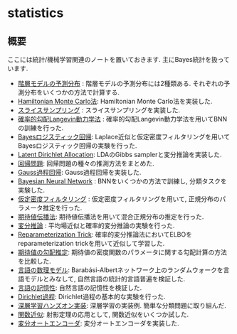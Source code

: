 # statistics

## 概要
ここには統計/機械学習関連のノートを置いておきます. 主にBayes統計を扱っています. 
* <a href="https://github.com/kitano-AppMath/statistics/blob/main/hierarchical-model.ipynb">階層モデルの予測分布</a> : 階層モデルの予測分布には2種類ある. それぞれの予測分布をいくつかの方法で計算する.
* <a href="https://github.com/kitano-AppMath/statistics/blob/main/HMC.ipynb">Hamiltonian Monte Carlo法</a>: Hamiltonian Monte Carlo法を実装した. 
* <a href="https://github.com/kitano-AppMath/statistics/blob/main/slice%20sampling.ipynb">スライスサンプリング</a> : スライスサンプリングを実装した.  
* <a href="https://github.com/kitano-AppMath/statistics/blob/main/Stochastic%20Gradient%20Langevin%20Dynamics%20Method.ipynb">確率的勾配Langevin動力学法</a> : 確率的勾配Langevin動力学法を用いてBNNの訓練を行った. 
* <a href="https://github.com/kitano-AppMath/statistics/blob/main/Bayes%20Logistic%20Regression.ipynb">Bayesロジスティック回帰</a>: Laplace近似と仮定密度フィルタリングを用いてBayesロジスティック回帰の実験を行った. 
* <a href="https://github.com/kitano-AppMath/statistics/blob/main/LDA.ipynb">Latent Dirichlet Allocation</a>: LDAのGibbs samplerと変分推論を実装した. 
* <a href="https://github.com/kitano-AppMath/statistics/blob/main/regression-problem.ipynb">回帰問題</a>: 回帰問題の種々の推測方法をまとめた. 
* <a href="https://github.com/kitano-AppMath/statistics/blob/main/Gaussian%20Process.ipynb">Gauss過程回帰</a>: Gauss過程回帰を実装した. 
* <a href="https://github.com/kitano-AppMath/statistics/blob/main/BNN.ipynb">Bayesian Neural Network</a> : BNNをいくつかの方法で訓練し, 分類タスクを実験した. 
* <a href="https://github.com/kitano-AppMath/statistics/blob/main/Assumed-Density-Filtering.ipynb">仮定密度フィルタリング</a> : 仮定密度フィルタリングを用いて, 正規分布のパラメータ推定を行った. 
* <a href="https://github.com/kitano-AppMath/statistics/blob/main/Expectation%20Propagation.ipynb">期待値伝播法</a>: 期待値伝播法を用いて混合正規分布の推定を行った. 
* <a href="https://github.com/kitano-AppMath/statistics/blob/main/Variational%20Inference.ipynb">変分推論</a> : 平均場近似と確率的変分推論の実験を行った. 
* <a href="https://github.com/kitano-AppMath/statistics/blob/main/reparameterization-trick.ipynb">Reparameterization Trick</a>: 確率的変分推論法においてELBOをreparameterization trickを用いて近似して学習した.
* <a href="https://github.com/kitano-AppMath/statistics/blob/main/Reparametrization-tirck.ipynb">期待値の勾配推定</a>: 期待値の密度関数のパラメータに関する勾配計算の方法を比較した. 
* <a href="https://github.com/kitano-AppMath/statistics/blob/main/Mathematical%20Model%20for%20Natural%20Language.ipynb">言語の数理モデル</a>: Barabási-Albertネットワーク上のランダムウォークを言語モデルとみなして, 自然言語の統計的言語普遍を検証した. 
* <a href="https://github.com/kitano-AppMath/statistics/blob/main/Natural%20Language%20as%20a%20Sequential%20Data.ipynb">言語の記憶性</a>: 自然言語の記憶性を検証した. 
* <a href="https://github.com/kitano-AppMath/statistics/blob/main/Nonparametric%20Bayesian%20Inference.ipynb">Dirichlet過程</a>: Dirichlet過程の基本的な実験を行った. 
* <a href="https://github.com/kitano-AppMath/statistics/blob/main/Hands-on%20Deep%20Learning.ipynb">深層学習ハンズオン実装</a>: 深層学習の実装例. 簡単な分類問題に取り組んだ. 
* <a href="https://github.com/kitano-AppMath/statistics/blob/main/Functional-Analysis--Numerical-Analysis.ipynb">関数近似</a>: 射影定理の応用として, 関数近似をいくつか試した. 
* <a href="https://github.com/kitano-AppMath/statistics/blob/main/variational-auto-encoder.ipynb">変分オートエンコーダ</a>: 変分オートエンコーダを実装した. 
